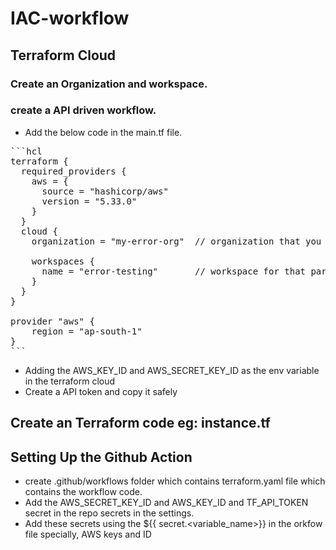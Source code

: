 # IAC-workflow

## Terraform Cloud

### Create an Organization and workspace.
### create a API driven workflow.
- Add the below code in the main.tf file.
<pre>
```hcl
terraform {
  required_providers {
    aws = {
      source = "hashicorp/aws"
      version = "5.33.0"
    }
  }
  cloud {
    organization = "my-error-org"  // organization that you create in terraform cloud

    workspaces {
      name = "error-testing"       // workspace for that particular organization.
    }
  }
}

provider "aws" {
    region = "ap-south-1"
}
```
</pre>

- Adding the AWS_KEY_ID and AWS_SECRET_KEY_ID as the env variable in the terraform cloud
- Create a API token and copy it safely

## Create an Terraform code eg: instance.tf

## Setting Up the Github Action
- create .github/workflows folder which contains terraform.yaml file which contains the workflow code.
- Add the AWS_SECRET_KEY_ID and AWS_KEY_ID and TF_API_TOKEN secret in the repo secrets in the settings.
- Add these secrets using the ${{ secret.<variable_name>}} in the orkfow file specially, AWS keys and ID




